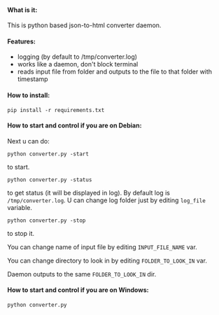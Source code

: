 #### What is it:

This is python based json-to-html converter daemon.

#### Features:

- logging (by default to /tmp/converter.log)
- works like a daemon, don't block terminal
- reads input file from folder and outputs to the file to that folder with timestamp

#### How to install:

`pip install -r requirements.txt`

#### How to start and control if you are on Debian:

Next u can do:

`python converter.py -start`  

 to start.

`python converter.py -status`  

to get status (it will be displayed in log). By default log is `/tmp/converter.log`. U can change
log folder just by editing `log_file` variable.

`python converter.py -stop`  

 to stop it.

You can change name of input file by editing `INPUT_FILE_NAME` var.

You can change directory to look in by editing `FOLDER_TO_LOOK_IN` var.

Daemon outputs to the same `FOLDER_TO_LOOK_IN` dir.

#### How to start and control if you are on Windows:

`python converter.py`